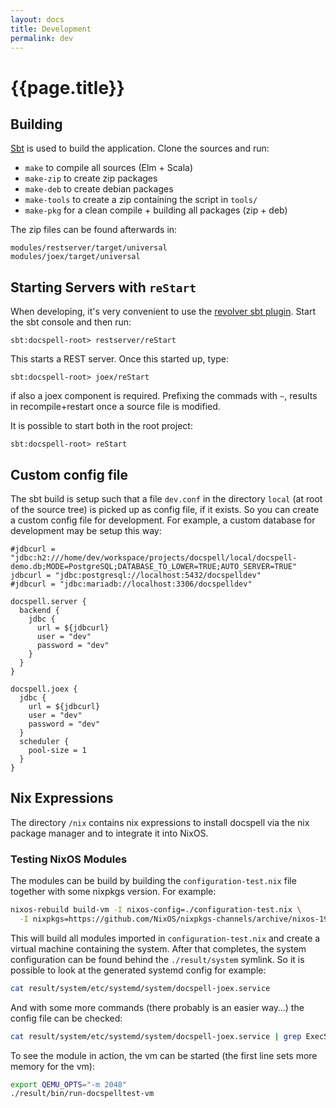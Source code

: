 ```yaml
---
layout: docs
title: Development
permalink: dev
---
```



# {{page.title}}


## Building

[Sbt](https://scala-sbt.org) is used to build the application. Clone
the sources and run:

- `make` to compile all sources (Elm + Scala)
- `make-zip` to create zip packages
- `make-deb` to create debian packages
- `make-tools` to create a zip containing the script in `tools/`
- `make-pkg` for a clean compile + building all packages (zip + deb)

The zip files can be found afterwards in:

```
modules/restserver/target/universal
modules/joex/target/universal
```


## Starting Servers with `reStart`

When developing, it's very convenient to use the [revolver sbt
plugin](https://github.com/spray/sbt-revolver). Start the sbt console
and then run:

```
sbt:docspell-root> restserver/reStart
```

This starts a REST server. Once this started up, type:

```
sbt:docspell-root> joex/reStart
```

if also a joex component is required. Prefixing the commads with `~`,
results in recompile+restart once a source file is modified.

It is possible to start both in the root project:

```
sbt:docspell-root> reStart
```


## Custom config file

The sbt build is setup such that a file `dev.conf` in the directory
`local` (at root of the source tree) is picked up as config file, if
it exists. So you can create a custom config file for development. For
example, a custom database for development may be setup this way:

```
#jdbcurl = "jdbc:h2:///home/dev/workspace/projects/docspell/local/docspell-demo.db;MODE=PostgreSQL;DATABASE_TO_LOWER=TRUE;AUTO_SERVER=TRUE"
jdbcurl = "jdbc:postgresql://localhost:5432/docspelldev"
#jdbcurl = "jdbc:mariadb://localhost:3306/docspelldev"

docspell.server {
  backend {
    jdbc {
      url = ${jdbcurl}
      user = "dev"
      password = "dev"
    }
  }
}

docspell.joex {
  jdbc {
    url = ${jdbcurl}
    user = "dev"
    password = "dev"
  }
  scheduler {
    pool-size = 1
  }
}
```

## Nix Expressions

The directory `/nix` contains nix expressions to install docspell via
the nix package manager and to integrate it into NixOS.

### Testing NixOS Modules

The modules can be build by building the `configuration-test.nix` file
together with some nixpkgs version. For example:

``` bash
nixos-rebuild build-vm -I nixos-config=./configuration-test.nix \
  -I nixpkgs=https://github.com/NixOS/nixpkgs-channels/archive/nixos-19.09.tar.gz
```

This will build all modules imported in `configuration-test.nix` and
create a virtual machine containing the system. After that completes,
the system configuration can be found behind the `./result/system`
symlink. So it is possible to look at the generated systemd config for
example:

``` bash
cat result/system/etc/systemd/system/docspell-joex.service
```

And with some more commands (there probably is an easier way…) the
config file can be checked:

``` bash
cat result/system/etc/systemd/system/docspell-joex.service | grep ExecStart | cut -d'=' -f2 | xargs cat | tail -n1 | awk '{print $NF}'| sed 's/.$//' | xargs cat | jq
```

To see the module in action, the vm can be started (the first line
sets more memory for the vm):

``` bash
export QEMU_OPTS="-m 2048"
./result/bin/run-docspelltest-vm
```
